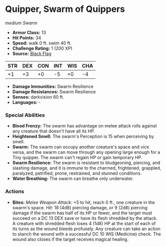 # Quipper, Swarm of Quippers

*medium* *Swarm*

- **Armor Class:** 13
- **Hit Points:** 34 
- **Speed:** walk 0 ft. swim 40 ft.
- **Challenge Rating:** 1 (200 XP)
- **Source:** [Black Flag](https://koboldpress.com/kpstore/product/tovrpg-pg-mv/)

| STR | DEX | CON | INT | WIS | CHA |
| --- | --- | --- | --- | --- | --- |
| +1 | +3 | +0 | -5 | +0 | -4 |

- **Damage Immunities:** Swarm Resilience
- **Damage Resistances:** Swarm Resilience
- **Senses:** darkvision 60 ft.
- **Languages:** -

### Special Abilities

- **Blood Frenzy:** The swarm has advantage on melee attack rolls against any creature that doesn't have all its HP.
- **Heightened Smell:** The swarm's Perception is 15 when perceiving by smell.
- **Swarm:** The swarm can occupy another creature's space and vice versa, and the swarm can move through any opening large enough for a Tiny quipper. The swarm can't regain HP or gain temporary HP.
- **Swarm Resilience:** The swarm is resistant to bludgeoning, piercing, and slashing damage, and it is immune to the charmed, frightened, grappled, paralyzed, petrified, prone, restrained, and stunned conditions.
- **Water Breathing:** The swarm can breathe only underwater.

### Actions

- **Bites:** _Melee Weapon Attack:_ +5 to hit, reach 0 ft., one creature in the swarm's space. _Hit:_ 18 (4d8) piercing damage, or 9 (2d8) piercing damage if the swarm has half of its HP or fewer, and the target must succeed on a DC 13 DEX save or have its flesh shredded by the attack. A creature with shredded flesh loses 4 (1d8) HP at the start of each of its turns as the wound bleeds profusely. Any creature can take an action to stanch the wound with a successful DC 10 WIS (Medicine) check. The wound also closes if the target receives magical healing.
